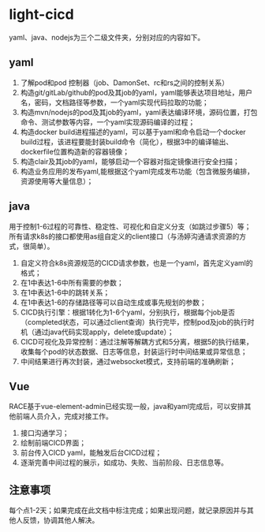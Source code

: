 # light-cicd
yaml、java、nodejs为三个二级文件夹，分别对应的内容如下。

## yaml

1. 了解pod和pod 控制器（job、DamonSet、rc和rs之间的控制关系）
2. 构造git/gitLab/github的pod及其job的yaml，yaml能够表达项目地址，用户名，密码，文档路径等参数，一个yaml实现代码拉取的功能；
3. 构造mvn/nodejs的pod及其job的yaml，yaml表达编译环境，源码位置，打包命令、测试参数等内容，一个yaml实现源码编译的过程；
4. 构造docker build进程描述的yaml，可以基于yaml和命令启动一个docker build过程，该进程要能封装build命令（简化），根据3中的编译输出、dockerfile位置构造新的容器镜像；
5. 构造clair及其job的yaml，能够启动一个容器对指定镜像进行安全扫描；
6. 构造业务应用的发布yaml,能根据这个yaml完成发布功能（包含微服务编排，资源使用等大量信息）；

## java

用于控制1-6过程的可靠性、稳定性、可视化和自定义分支（如跳过步骤5）等；
所有请求k8s的接口都使用as组自定义的client接口（与汤婷沟通请求资源的方式，很简单）。
1. 自定义符合k8s资源规范的CICD请求参数，也是一个yaml，首先定义yaml的格式；
2. 在1中表达1-6中所有需要的参数；
3. 在1中表达1-6中的跳转关系；
4. 在1中表达1-6的存储路径等可以自动生成或事先规划的参数；
5. CICD执行引擎：根据1转化为1-6个yaml，分别执行，根据每个job是否（completed状态，可以通过client查询）执行完毕，控制pod及job的执行时机（通过java代码实现apply，delete或update）；
6. CICD可视化及异常控制：通过注解等解耦方式和5分离，根据5的执行结果，收集每个pod的状态数据、日志等信息，封装运行时中间结果或异常信息；
7. 中间结果进行再次封装，通过websocket模式，支持前端的准确刷新；

## Vue

RACE基于vue-element-admin已经实现一般，java和yaml完成后，可以安排其他前端人员介入，完成对接工作。

1. 接口沟通学习；
2. 绘制前端CICD界面；
3. 前台传入CICD yaml，能触发后台CICD过程；
4. 逐渐完善中间过程的展示，如成功、失败、当前阶段、日志信息等。

## 注意事项

每个点1-2天；如果完成在此文档中标注完成；如果出现问题，就记录原因并与其他人反馈，协调其他人解决。
